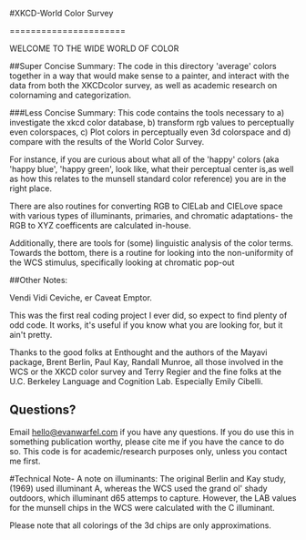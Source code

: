 
#XKCD-World Color Survey

======================





WELCOME TO THE WIDE WORLD OF COLOR





##Super Concise Summary: 
The code in this directory 'average' colors together in a way that would make sense to a painter, and interact with the data from both the XKCDcolor survey, as well as academic research on colornaming and categorization.

###Less Concise Summary: 
This code contains the tools necessary to
a) investigate the xkcd color database,
b) transform rgb values to perceptually even colorspaces,
c) Plot colors in perceptually even 3d colorspace and d) compare with the results of the World Color Survey.

For instance, if you are curious about what all of the 'happy' colors (aka 'happy blue', 'happy green',
look like, what their perceptual center is,as well as how this relates to the munsell standard color reference)
you are in the right place.


There are also routines for converting RGB to CIELab and CIELove space
 with various types of illuminants, primaries, and chromatic adaptations- the 
RGB to XYZ coefficents  are calculated in-house.

Additionally, there are tools for (some) linguistic analysis of the color terms. Towards the bottom, there is a routine for looking into the non-uniformity of the WCS stimulus, specifically 
looking at chromatic pop-out


##Other Notes:

Vendi Vidi Ceviche, er Caveat Emptor.

This was the first real coding project I ever did, so expect to find plenty of odd code. It works, it's useful if you know what you are looking for, but it ain't pretty.

Thanks to the good folks at Enthought and the authors of the Mayavi package, 
Brent Berlin, Paul Kay, Randall Munroe, all those involved in the WCS or the XKCD color survey 
and Terry Regier and the fine folks at the U.C. Berkeley Language and Cognition Lab. Especially Emily Cibelli.


## Questions? 
Email hello@evanwarfel.com if you have any questions. If you do use this in something publication worthy, please cite me if you have the cance to do so. 
This code is for academic/research purposes only, unless you contact me first.


#Technical Note-
A note on illuminants: The original 
Berlin and Kay study,(1969) used illuminant A, whereas the WCS used the grand ol' shady outdoors, which illuminant d65 attemps to capture. However, the LAB values for the munsell chips in the WCS were calculated with the C illuminant.

Please note that all colorings of the 3d chips are only approximations.

